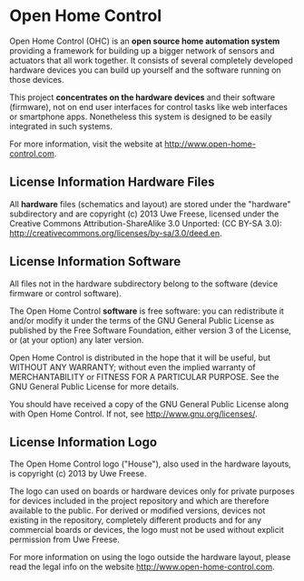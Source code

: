 Open Home Control
=================

Open Home Control (OHC) is an **open source home automation system**
providing a framework for building up a bigger network of sensors and
actuators that all work together. It consists of several completely
developed hardware devices you can build up yourself and the software
running on those devices.

This project **concentrates on the hardware devices** and their software
(firmware), not on end user interfaces for control tasks like web
interfaces or smartphone apps. Nonetheless this system is designed to be
easily integrated in such systems.

For more information, visit the website at
http://www.open-home-control.com.

License Information Hardware Files
----------------------------------

All **hardware** files (schematics and layout) are stored under the
"hardware" subdirectory and are copyright (c) 2013 Uwe Freese, licensed
under the Creative Commons Attribution-ShareAlike 3.0 Unported:
(CC BY-SA 3.0): http://creativecommons.org/licenses/by-sa/3.0/deed.en.

License Information Software
----------------------------

All files not in the hardware subdirectory belong to the software (device
firmware or control software).

The Open Home Control **software** is free software: you can redistribute
it and/or modify it under the terms of the GNU General Public License as
published by the Free Software Foundation, either version 3 of the
License, or (at your option) any later version.

Open Home Control is distributed in the hope that it will be useful, but
WITHOUT ANY WARRANTY; without even the implied warranty of
MERCHANTABILITY or FITNESS FOR A PARTICULAR PURPOSE. See the GNU General
Public License for more details.

You should have received a copy of the GNU General Public License along
with Open Home Control. If not, see <http://www.gnu.org/licenses/>.

License Information Logo
------------------------

The Open Home Control logo ("House"), also used in the hardware layouts,
is copyright (c) 2013 by Uwe Freese.

The logo can used on boards or hardware devices only for private purposes
for devices included in the project repository and which are therefore
available to the public. For derived or modified versions, devices not
existing in the repository, completely different products and for any
commercial boards or devices, the logo must not be used without explicit
permission from Uwe Freese.

For more information on using the logo outside the hardware layout,
please read the legal info on the website
http://www.open-home-control.com.
